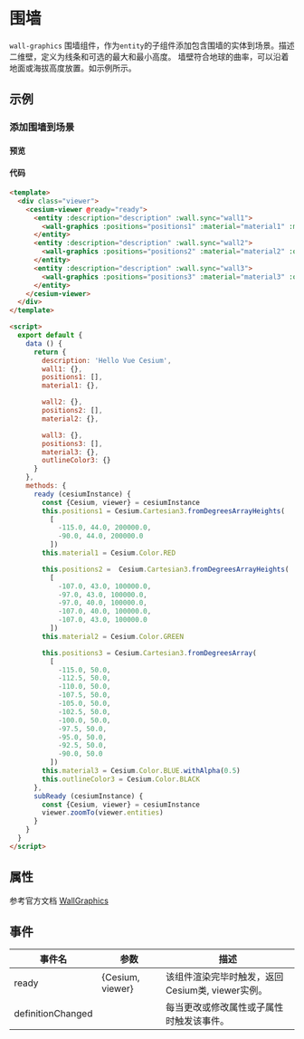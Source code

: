 # 围墙

`wall-graphics` 围墙组件，作为`entity`的子组件添加包含围墙的实体到场景。描述二维壁，定义为线条和可选的最大和最小高度。 墙壁符合地球的曲率，可以沿着地面或海拔高度放置。如示例所示。

## 示例

### 添加围墙到场景

#### 预览

<doc-preview>
  <template>
    <div class="viewer">
      <cesium-viewer @ready="ready">
        <entity :description="description" :wall.sync="wall1">
          <wall-graphics :positions="positions1" :material="material1" :minimumHeights="[100000.0, 100000.0]"></wall-graphics>
        </entity>
        <entity :description="description" :wall.sync="wall2">
          <wall-graphics :positions="positions2" :material="material2" :outline="true"></wall-graphics>
        </entity>
        <entity :description="description" :wall.sync="wall3">
          <wall-graphics :positions="positions3" :material="material3" :outline="true" :outlineColor="outlineColor3" :maximumHeights="[100000, 200000, 100000, 200000, 100000, 200000, 100000, 200000, 100000, 200000, 100000]" :minimumHeights="[0, 100000,  0, 100000, 0, 100000, 0, 100000, 0, 100000, 0]" @ready="subReady"></wall-graphics>
        </entity>
      </cesium-viewer>
    </div>
  </template>

  <script>
    export default {
      data () {
        return {
          description: 'Hello Vue Cesium',
          wall1: {},
          positions1: [],
          material1: {},

          wall2: {},
          positions2: [],
          material2: {},

          wall3: {},
          positions3: [],
          material3: {},
          outlineColor3: {}
        }
      },
      methods: {
        ready (cesiumInstance) {
          const {Cesium, viewer} = cesiumInstance
          this.positions1 = Cesium.Cartesian3.fromDegreesArrayHeights(
            [
              -115.0, 44.0, 200000.0,
              -90.0, 44.0, 200000.0
            ])
          this.material1 = Cesium.Color.RED

          this.positions2 =  Cesium.Cartesian3.fromDegreesArrayHeights(
            [
              -107.0, 43.0, 100000.0,
              -97.0, 43.0, 100000.0,
              -97.0, 40.0, 100000.0,
              -107.0, 40.0, 100000.0,
              -107.0, 43.0, 100000.0
            ])
          this.material2 = Cesium.Color.GREEN

          this.positions3 = Cesium.Cartesian3.fromDegreesArray(
            [
              -115.0, 50.0,
              -112.5, 50.0,
              -110.0, 50.0,
              -107.5, 50.0,
              -105.0, 50.0,
              -102.5, 50.0,
              -100.0, 50.0,
              -97.5, 50.0,
              -95.0, 50.0,
              -92.5, 50.0,
              -90.0, 50.0
            ])
          this.material3 = Cesium.Color.BLUE.withAlpha(0.5)
          this.outlineColor3 = Cesium.Color.BLACK
        },
        subReady (cesiumInstance) {
          const {Cesium, viewer} = cesiumInstance
          viewer.zoomTo(viewer.entities)
        }
      }
    }
  </script>
</doc-preview>

#### 代码

```html
<template>
  <div class="viewer">
    <cesium-viewer @ready="ready">
      <entity :description="description" :wall.sync="wall1">
        <wall-graphics :positions="positions1" :material="material1" :minimumHeights="[100000.0, 100000.0]"></wall-graphics>
      </entity>
      <entity :description="description" :wall.sync="wall2">
        <wall-graphics :positions="positions2" :material="material2" :outline="true"></wall-graphics>
      </entity>
      <entity :description="description" :wall.sync="wall3">
        <wall-graphics :positions="positions3" :material="material3" :outline="true" :outlineColor="outlineColor3" :maximumHeights="[100000, 200000, 100000, 200000, 100000, 200000, 100000, 200000, 100000, 200000, 100000]" :minimumHeights="[0, 100000,  0, 100000, 0, 100000, 0, 100000, 0, 100000, 0]" @ready="subReady"></wall-graphics>
      </entity>
    </cesium-viewer>
  </div>
</template>

<script>
  export default {
    data () {
      return {
        description: 'Hello Vue Cesium',
        wall1: {},
        positions1: [],
        material1: {},

        wall2: {},
        positions2: [],
        material2: {},

        wall3: {},
        positions3: [],
        material3: {},
        outlineColor3: {}
      }
    },
    methods: {
      ready (cesiumInstance) {
        const {Cesium, viewer} = cesiumInstance
        this.positions1 = Cesium.Cartesian3.fromDegreesArrayHeights(
          [
            -115.0, 44.0, 200000.0,
            -90.0, 44.0, 200000.0
          ])
        this.material1 = Cesium.Color.RED

        this.positions2 =  Cesium.Cartesian3.fromDegreesArrayHeights(
          [
            -107.0, 43.0, 100000.0,
            -97.0, 43.0, 100000.0,
            -97.0, 40.0, 100000.0,
            -107.0, 40.0, 100000.0,
            -107.0, 43.0, 100000.0
          ])
        this.material2 = Cesium.Color.GREEN

        this.positions3 = Cesium.Cartesian3.fromDegreesArray(
          [
            -115.0, 50.0,
            -112.5, 50.0,
            -110.0, 50.0,
            -107.5, 50.0,
            -105.0, 50.0,
            -102.5, 50.0,
            -100.0, 50.0,
            -97.5, 50.0,
            -95.0, 50.0,
            -92.5, 50.0,
            -90.0, 50.0
          ])
        this.material3 = Cesium.Color.BLUE.withAlpha(0.5)
        this.outlineColor3 = Cesium.Color.BLACK
      },
      subReady (cesiumInstance) {
        const {Cesium, viewer} = cesiumInstance
        viewer.zoomTo(viewer.entities)
      }
    }
  }
</script>
```

## 属性

参考官方文档 [WallGraphics](https://cesiumjs.org/Cesium/Build/Documentation/WallGraphics.html)
<!-- |属性名|类型|默认值|描述|
|------|-----|-----|----|
|positions|Property||`optional` 指定表示线条的Cartesian3位置数组。|
|followSurface|Property|true|`optional` 指定线段是弧线还是直线连接。|
|clampToGround|Property|false|`optional` 指定线是否贴地。|
|width|Property|1.0|`optional` 指定线的宽度（像素）。|
|show|Property|true|`optional` 指定线是否可显示。|
|material|MaterialProperty|Color.WHITE|`optional` 指定用于绘制线的材质。|
|depthFailMaterial|MaterialProperty||`optional` 指定用于绘制低于地形的线的材质。|
|granularity|Property|Cesium.Math.RADIANS_PER_DEGREE|`optional`指定每个纬度和经度之间的角距离，当followSurface为true时有效。|
|shadows|Property|ShadowMode.DISABLED|`optional` 指定这些是否投射或接收来自每个光源的阴影。|
|distanceDisplayCondition|Property||`optional` 指定相机到线的距离。|
|zIndex|Property|0|`optional` 指定用于排序地面几何的zIndex。 仅当`clampToGround`为真且支持地形上的折线时才有效。|
--- -->

## 事件

|事件名|参数|描述|
|------|----|----|
|ready|{Cesium, viewer}|该组件渲染完毕时触发，返回Cesium类, viewer实例。|
|definitionChanged||每当更改或修改属性或子属性时触发该事件。|
